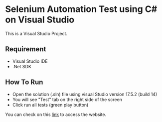
# Selenium Automation Test using C# on Visual Studio

This is a Visual Studio Project.
## Requirement
- Visual Studio IDE
- .Net SDK

## How To Run

- Open the solution (.sln) file using visual Studio version 17.5.2 (build 14)
- You will see "Test" tab on the right side of the screen
- Click run all tests (green play button)

You can check on this [link](http://computer-database.gatling.io/computers) to access the website.